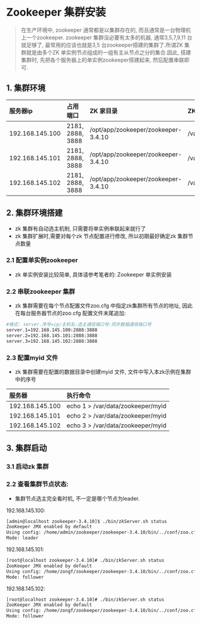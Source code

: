 # Zookeeper 集群安装
> 在生产环境中, zookeeper 通常都是以集群存在的, 而且通常是一台物理机上一个zookeeper. zookeeper 集群没必要有太多的机器, 通常3,5,7,9,11 台就足够了, 最常用的应该也就是3,5 台zookeeper搭建的集群了.所谓ZK 集群就是由多个ZK 单实例节点组成的一组有主从节点之分的集合.因此, 搭建集群时, 先把各个服务器上的单实例zookeeper搭建起来, 然后配置串联即可.


## 1. 集群环境

| 服务器ip | 占用端口 | ZK 家目录 | ZK 数据目录 | 数据日志目录 | ZK 日志目录 |
| :--- | :--- | :--- | :--- | :--- | :--- |
| 192.168.145.100 | 2181, 2888, 3888 | /opt/app/zookeeper/zookeeper-3.4.10 | /var/data/zookeeper | /var/logs/zookeeper/datalogs| /var/logs/zookeeper/zklogs |
| 192.168.145.101 | 2181, 2888, 3888 | /opt/app/zookeeper/zookeeper-3.4.10 | /var/data/zookeeper | /var/logs/zookeeper/datalogs| /var/logs/zookeeper/zklogs |
| 192.168.145.102 | 2181, 2888, 3888 | /opt/app/zookeeper/zookeeper-3.4.10 | /var/data/zookeeper | /var/logs/zookeeper/datalogs| /var/logs/zookeeper/zklogs |


## 2. 集群环境搭建
* zk 集群有自动选主机制, 只需要将单实例串联起来就行了
* zk 集群扩展时,需要对每个zk 节点配置进行修改, 所以初期最好确定zk 集群节点数量

### 2.1 配置单实例zookeeper
* zk 单实例安装比较简单, 具体请参考笔者的: Zookeeper 单实例安装

### 2.2 串联zookeeper 集群
* zk 集群需要在每个节点配置文件zoo.cfg 中指定zk集群所有节点的地址, 因此在每台服务器节点的zoo.cfg 配置文件末尾追加:

```bash
#格式: server.序号=ip/主机名:选主通信端口号:同步数据通信端口号
server.1=192.168.145.100:2888:3888
server.2=192.168.145.101:2888:3888
server.3=192.168.145.102:2888:3888
```

### 2.3 配置myid 文件
* zk 集群需要在配置的数据目录中创建myid 文件, 文件中写入本zk示例在集群中的序号

| 服务器 | 执行命令 |
| :--- | :--- |
| 192.168.145.100 | echo 1 > /var/data/zookeeper/myid |
| 192.168.145.101 | echo 2 > /var/data/zookeeper/myid |
| 192.168.145.102 | echo 3 > /var/data/zookeeper/myid |


## 3. 集群启动
### 3.1 启动zk 集群


### 2.2 查看集群节点状态:
* 集群节点选主完全看时机, 不一定是哪个节点为leader.

192.168.145.100:
```bash
[admin@localhost zookeeper-3.4.10]$ ./bin/zkServer.sh status
ZooKeeper JMX enabled by default
Using config: /home/admin/zookeeper/zookeeper-3.4.10/bin/../conf/zoo.cfg
Mode: leader
```

192.168.145.101:
```bash
[root@localhost zookeeper-3.4.10]# ./bin/zkServer.sh status
ZooKeeper JMX enabled by default
Using config: /home/zongf/zookeeper/zookeeper-3.4.10/bin/../conf/zoo.cfg
Mode: follower
```

192.168.145.102:
```bash
[root@localhost zookeeper-3.4.10]# ./bin/zkServer.sh status
ZooKeeper JMX enabled by default
Using config: /home/zongf/zookeeper/zookeeper-3.4.10/bin/../conf/zoo.cfg
Mode: follower
```